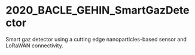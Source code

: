 # 2020_BACLE_GEHIN_SmartGazDetector
Smart gaz detector using a cutting edge nanoparticles-based sensor and LoRaWAN connectivity.
